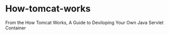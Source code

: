# How-tomcat-works
From the How Tomcat Works, A Guide to Deviloping Your Own Java Servlet Container
